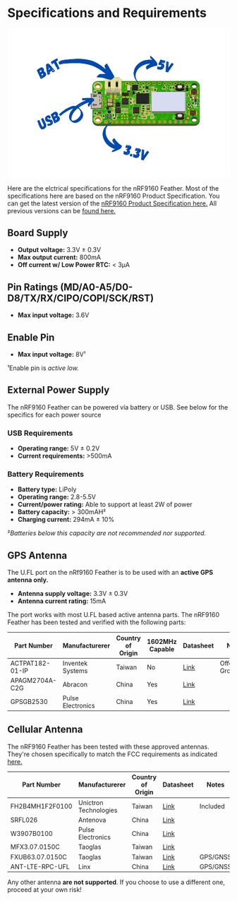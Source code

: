 # Specifications and Requirements

![Specs photo](img/specs.png)

Here are the elctrical specifications for the nRF9160 Feather. Most of the specifications here are based on the nRF9160 Product Specification. You can get the latest version of the [nRF9160 Product Specification here.](https://infocenter.nordicsemi.com/pdf/nRF9160_PS_v1.2.pdf) All previous versions can be [found here.](https://infocenter.nordicsemi.com/index.jsp?topic=%2Fstruct_nrf91%2Fstruct%2Fnrf9160.html&cp=2_0)

## Board Supply

- **Output voltage:** 3.3V ± 0.3V
- **Max output current:** 800mA
- **Off current w/ Low Power RTC:** < 3µA

## Pin Ratings (MD/A0-A5/D0-D8/TX/RX/CIPO/COPI/SCK/RST)

- **Max input voltage:** 3.6V

## Enable Pin

- **Max input voltage:** 8V¹

¹Enable pin is *active low.*

## External Power Supply

The nRF9160 Feather can be powered via battery or USB. See below for the specifics for each power source

### USB Requirements

- **Operating range:** 5V ± 0.2V
- **Current requirements:** >500mA

### Battery Requirements

- **Battery type:** LiPoly
- **Operating range:** 2.8-5.5V
- **Current/power rating:** Able to support at least 2W of power
- **Battery capacity:** > 300mAH²
- **Charging current:** 294mA ± 10%

²*Batteries below this capacity are not recommended nor supported.*

## GPS Antenna

The U.FL port on the nRf9160 Feather is to be used with an **active GPS antenna only.**

- **Antenna supply voltage:** 3.3V ± 0.3V
- **Antenna current rating:** 15mA

The port works with most U.FL based active antenna parts. The nRF9160 Feather has been tested
and verified with the following parts:


| Part Number     | Manufacturerer    | Country of Origin | 1602MHz Capable | Datasheet | Notes                |
| --------------- | ----------------- | ----------------- | --------------- | --------- | -------------------- |
| ACTPAT182-01-IP | Inventek Systems  | Taiwan            | No              | [Link][4] | Offered w/ GroupGets |
| APAGM2704A-C2G  | Abracon           | China             | Yes             | [Link][3] |                      |
| GPSGB2530       | Pulse Electronics | China             | Yes             | [Link][5] |                      |


[1]: https://octopart.com/actpat182-01-ip-inventek+systems-33601633?r=sp
[2]: https://octopart.com/apagm2704a-c2g-abracon-95402442?r=sp
[3]: https://abracon.com/datasheets/APAGM2704A-C2G.pdf
[4]: https://static6.arrow.com/aropdfconversion/422c439d1147508166bb2a384ddf266b0a8da68b/2actpat182_functional_specification.pdf
[5]: https://static6.arrow.com/aropdfconversion/2e87936e86246b09960dd14e8dd8cb37c651c97d/91gpsgbxxxx.pdf
[6]: https://octopart.com/gpsgb2530-pulse-77757372?r=sp


## Cellular Antenna

The nRF9160 Feather has been tested with these approved antennas. They're chosen specifically to match the FCC requirements as indicated [here.](https://apps.fcc.gov/oetcf/tcb/reports/Tcb731GrantForm.cfm?mode=COPY&RequestTimeout=500&tcb_code=&application_id=5jPUJx5%2Bvjp3BKCESrEhWw%3D%3D&fcc_id=2ANPO00NRF9160)

| Part Number     | Manufacturerer        | Country of Origin | Datasheet                  | Notes    | Tested |
| --------------- | --------------------- | ----------------- | -------------------------- | -------- | ------ |
| FH2B4MH1F2F0100 | Unictron Technologies | Taiwan            | [Link][uni-ds]             | Included |        |
| SRFL026         | Antenova              | China             | [Link][SRFL026-ds]         |          | X      |
| W3907B0100      | Pulse Electronics     | China             | [Link][W3907B0100-ds]      |          |        |
| MFX3.07.0150C   | Taoglas               | Taiwan            | [Link][mfx3-ds]            |          |        |
| FXUB63.07.0150C | Taoglas               | Taiwan            | [Link][fxub63-ds]          | GPS/GNSS | X      |
| ANT-LTE-RPC-UFL | Linx                  | China             | [Link][ant-lte-rpc-ufl-ds] | GPS/GNSS |        |

[fxub63-pricing]: https://octopart.com/fxub63.07.0150c-taoglas-48644609?r=sp
[fxub63-ds]: https://cdn.taoglas.com/datasheets/FXUB63.07.0150C.pdf
[ant-lpl-pricing]: https://octopart.com/ant-lpl-fpc-100-linx-106001623?r=sp
[ant-lpl-ds]: https://linxtechnologies.com/wp/wp-content/uploads/ant-lpl-fpc-100-ds.pdf
[uni-ds]: https://www.unictron.com/wp-content/uploads/H2B4MH1F2F0100.pdf
[uni-pricing]: https://octopart.com/h2b4mh1f2f0100-unictron-93186548?r=sp
[mol-ds]: https://www.molex.com/pdm_docs/ps/2091420180-001.pdf
[mol-pricing]: https://octopart.com/search?q=2091420180&currency=USD&specs=0
[SRFL026-pricing]: https://octopart.com/srfl026-100-antenova-73285557?r=sp
[SRFL026-ds]: http://antenova.com/wp-content/uploads/2016/05/Mitis-SRFL026-PS-1.1.pdf
[W3907B0100-ds]: https://productfinder.pulseeng.com/doc_type/WEB301/doc_num/W3907XXXX/doc_part/W3907XXXX.pdf
[mfx3-ds]: https://cdn.taoglas.com/datasheets/MFX3.07.0150C.pdf
[ant-lte-rpc-ufl-ds]: https://linxtechnologies.com/wp/wp-content/uploads/ant-lte-rpc-ccc-ds.pdf

Any other antenna **are not supported**. If you choose to use a different one, proceed at your own risk!